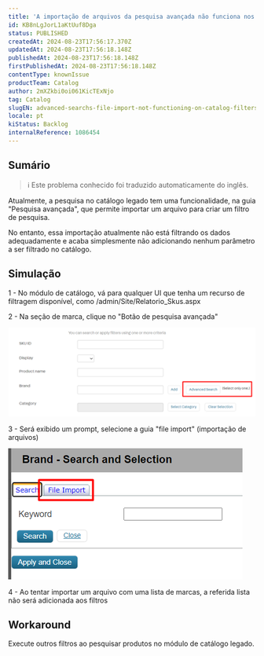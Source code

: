 ```yaml
---
title: 'A importação de arquivos da pesquisa avançada não funciona nos filtros do catálogo'
id: KB8nLgJorL1aKtUuf8Dga
status: PUBLISHED
createdAt: 2024-08-23T17:56:17.370Z
updatedAt: 2024-08-23T17:56:18.148Z
publishedAt: 2024-08-23T17:56:18.148Z
firstPublishedAt: 2024-08-23T17:56:18.148Z
contentType: knownIssue
productTeam: Catalog
author: 2mXZkbi0oi061KicTExNjo
tag: Catalog
slugEN: advanced-searchs-file-import-not-functioning-on-catalog-filters
locale: pt
kiStatus: Backlog
internalReference: 1086454
---
```


## Sumário

>ℹ️ Este problema conhecido foi traduzido automaticamente do inglês.


Atualmente, a pesquisa no catálogo legado tem uma funcionalidade, na guia "Pesquisa avançada", que permite importar um arquivo para criar um filtro de pesquisa.

No entanto, essa importação atualmente não está filtrando os dados adequadamente e acaba simplesmente não adicionando nenhum parâmetro a ser filtrado no catálogo.

## Simulação


1 - No módulo de catálogo, vá para qualquer UI que tenha um recurso de filtragem disponível, como /admin/Site/Relatorio_Skus.aspx

2 - Na seção de marca, clique no "Botão de pesquisa avançada"

 ![](https://raw.githubusercontent.com/vtexdocs/help-center-content/refs/heads/main/docs/pt/known-issues/Catalog/a-importacao-de-arquivos-da-pesquisa-avancada-nao-funciona-nos-filtros-do-catalogo_1.png)

3 - Será exibido um prompt, selecione a guia "file import" (importação de arquivos)

 ![](https://raw.githubusercontent.com/vtexdocs/help-center-content/refs/heads/main/docs/pt/known-issues/Catalog/a-importacao-de-arquivos-da-pesquisa-avancada-nao-funciona-nos-filtros-do-catalogo_2.png)

4 - Ao tentar importar um arquivo com uma lista de marcas, a referida lista não será adicionada aos filtros

## Workaround


Execute outros filtros ao pesquisar produtos no módulo de catálogo legado.





